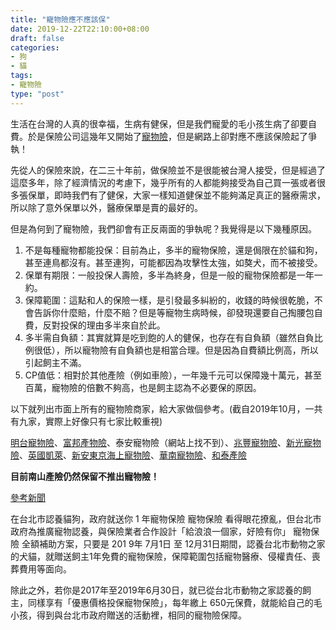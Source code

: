 ```yaml
---
title: "寵物險應不應該保"
date: 2019-12-22T22:10:00+08:00
draft: false
categories:
- 狗
- 貓
tags:
- 寵物險
type: "post"
---
```


生活在台灣的人真的很幸福，生病有健保，但是我們寵愛的毛小孩生病了卻要自費。於是保險公司這幾年又開始了[寵物險](https://pets.24cc.cc/tags/寵物險)，但是網路上卻對應不應該保險起了爭執！

先從人的保險來說，在二三十年前，做保險並不是很能被台灣人接受，但是經過了這麼多年，除了經濟情況的考慮下，幾乎所有的人都能夠接受為自己買一張或者很多張保單，即時我們有了健保，大家一樣知道健保並不能夠滿足真正的醫療需求，所以除了意外保單以外，醫療保單是賣的最好的。

但是為何到了寵物險，我們卻會有正反兩面的爭執呢？我覺得是以下幾種原因。

1. 不是每種寵物都能投保：目前為止，多半的寵物保險，還是侷限在於貓和狗，甚至連鳥都沒有。甚至連狗，可能都因為攻擊性太強，如獒犬，而不被接受。
2. 保單有期限：一般投保人壽險，多半為終身，但是一般的寵物保險都是一年一約。
3. 保障範圍：這點和人的保險一樣，是引發最多糾紛的，收錢的時候很乾脆，不會告訴你什麼賠，什麼不賠？但是等寵物生病時候，卻發現還要自己掏腰包自費，反對投保的理由多半來自於此。
4. 多半需自負額：其實就算是吃到飽的人的健保，也存在有自負額（雖然自負比例很低），所以寵物險有自負額也是相當合理。但是因為自費額比例高，所以引起飼主不滿。
5. CP值低：相對於其他產險（例如車險），一年幾千元可以保障幾十萬元，甚至百萬，寵物險的倍數不夠高，也是飼主認為不必要保的原因。

以下就列出市面上所有的寵物險商家，給大家做個參考。(截自2019年10月，一共有九家，實際上好像只有七家比較重視)

[明台寵物險](https://www.msig-mingtai.com.tw/MobileWeb/Pet/Insure/Index)、[富邦產物險](https://www.fubon.com/insurance/b2c/content/prod_pet/index.html)、泰安寵物險（網站上找不到）、[兆豐寵物險](https://eservice.cki.com.tw/softleader-iris-cki/insure/pet/quoted/step1)、[新光寵物險](https://www.sk858.com.tw/products/pl/pet-insurance)、[英國凱萊](https://www.careline.com.tw/CareLinePet/Pet/)、[新安東京海上寵物險](https://www.tmnewa.com.tw/b2c_v2/contents/pet.html)、[華南寵物險](https://www.south-china.com.tw/pro01-1.asp?sn3=261)、[和泰產險](http://www.hotains.com.tw/eventDetail.asp?id=100&fbclid=IwAR13X4CYHTbgLxw-eZqhfeMcrbC-lhxustXougONBOA24lJu0M39nG7sis0)


**目前南山產險仍然保留不推出寵物險！**


[參考新聞](https://money.udn.com/money/story/5617/4110627)


在台北市認養貓狗，政府就送你 1 年寵物保險
寵物保險 看得眼花撩亂，但台北市政府為推廣寵物認養，與保險業者合作設計「給浪浪一個家，好險有你」 寵物保險 全額補助方案，只要是 201 9年 7月1日 至 12月31日期間，認養台北市動物之家的犬貓，就贈送飼主1年免費的寵物保險，保障範圍包括寵物醫療、侵權責任、喪葬費用等面向。

除此之外，若你是2017年至2019年6月30日，就已從台北市動物之家認養的飼主，同樣享有「優惠價格投保寵物保險」，每年繳上 650元保費，就能給自己的毛小孩，得到與台北市政府贈送的活動裡，相同的寵物險保障。